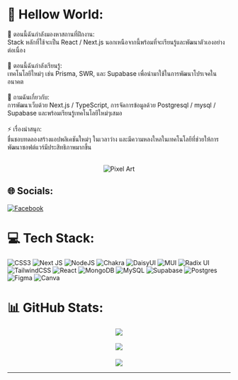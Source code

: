 # 💫 Hellow World:
🔭 ตอนนี้ฉันกำลังมองหาสถานที่ฝึกงาน:<br> Stack หลักที่ใช้จะเป็น React / Next.js นอกเหนือจากนี้พร้อมที่จะเรียนรู้และพัฒนาตัวเองอย่างต่อเนื่อง <br><br>🌱 ตอนนี้ฉันกำลังเรียนรู้:<br>เทคโนโลยีใหม่ๆ เช่น Prisma, SWR, และ Supabase เพื่อนำมาใช้ในการพัฒนาโปรเจคในอนาคต<br><br>💬 ถามฉันเกี่ยวกับ:<br>การพัฒนาเว็บด้วย Next.js / TypeScript, การจัดการข้อมูลด้วย Postgresql / mysql / Supabase และพร้อมเรียนรู้เทคโนโลยีใหม่ๆเสมอ<br><br>⚡ เรื่องน่าสนุก:<br>ชื่นชอบทดลองสร้างแอปพลิเคชันใหม่ๆ ในเวลาว่าง และมีความหลงใหลในเทคโนโลยีที่ช่วยให้การพัฒนาซอฟต์แวร์มีประสิทธิภาพมากขึ้น<br><br> 

<p align="center">
  <img src="https://preview.redd.it/for-hire-pixel-art-commissions-open-for-one-slot-only-v0-n91yji2yz6yb1.gif?width=640&crop=smart&auto=webp&s=ad9f85bb9b44eec155001e1af42bcac368ee75e1" alt="Pixel Art">
</p>

## 🌐 Socials:
[![Facebook](https://img.shields.io/badge/Facebook-%231877F2.svg?logo=Facebook&logoColor=white)](https://facebook.com/https://www.facebook.com/profile.php?id=100089303584163) 

# 💻 Tech Stack:
![CSS3](https://img.shields.io/badge/css3-%231572B6.svg?style=for-the-badge&logo=css3&logoColor=white) ![Next JS](https://img.shields.io/badge/Next-black?style=for-the-badge&logo=next.js&logoColor=white) ![NodeJS](https://img.shields.io/badge/node.js-6DA55F?style=for-the-badge&logo=node.js&logoColor=white) ![Chakra](https://img.shields.io/badge/chakra-%234ED1C5.svg?style=for-the-badge&logo=chakraui&logoColor=white) ![DaisyUI](https://img.shields.io/badge/daisyui-5A0EF8?style=for-the-badge&logo=daisyui&logoColor=white) ![MUI](https://img.shields.io/badge/MUI-%230081CB.svg?style=for-the-badge&logo=mui&logoColor=white) ![Radix UI](https://img.shields.io/badge/radix%20ui-161618.svg?style=for-the-badge&logo=radix-ui&logoColor=white) ![TailwindCSS](https://img.shields.io/badge/tailwindcss-%2338B2AC.svg?style=for-the-badge&logo=tailwind-css&logoColor=white) ![React](https://img.shields.io/badge/react-%2320232a.svg?style=for-the-badge&logo=react&logoColor=%2361DAFB) ![MongoDB](https://img.shields.io/badge/MongoDB-%234ea94b.svg?style=for-the-badge&logo=mongodb&logoColor=white) ![MySQL](https://img.shields.io/badge/mysql-4479A1.svg?style=for-the-badge&logo=mysql&logoColor=white) ![Supabase](https://img.shields.io/badge/Supabase-3ECF8E?style=for-the-badge&logo=supabase&logoColor=white) ![Postgres](https://img.shields.io/badge/postgres-%23316192.svg?style=for-the-badge&logo=postgresql&logoColor=white) ![Figma](https://img.shields.io/badge/figma-%23F24E1E.svg?style=for-the-badge&logo=figma&logoColor=white) ![Canva](https://img.shields.io/badge/Canva-%2300C4CC.svg?style=for-the-badge&logo=Canva&logoColor=white)

# 📊 GitHub Stats:
<div align="center" style="margin-bottom: 20px;">
  <img src="https://github-readme-stats.vercel.app/api?username=XAN44&theme=slateorange&hide_border=true&include_all_commits=true&count_private=false"/><br/>
  <br/>
  <img src="https://github-readme-stats.vercel.app/api/top-langs/?username=XAN44&theme=slateorange&hide_border=true&include_all_commits=true&count_private=false&layout=compact"/>
</div>

 <p align="center">
   <img src='https://i.pinimg.com/originals/10/d5/1a/10d51aa37731b05a5d085e15186e211c.gif'/>
 <p/> 



---
 
<!-- Proudly created with GPRM ( https://gprm.itsvg.in ) -->
